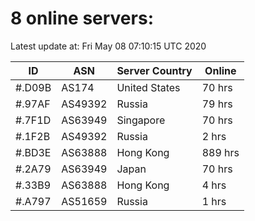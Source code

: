 # 8 online servers:

Latest update at: Fri May 08 07:10:15 UTC 2020

| ID | ASN | Server Country | Online |
| -- | --- | -------------- | ------ |
| #.D09B | AS174 | United States | 70 hrs |
| #.97AF | AS49392 | Russia | 79 hrs |
| #.7F1D | AS63949 | Singapore | 70 hrs |
| #.1F2B | AS49392 | Russia | 2 hrs |
| #.BD3E | AS63888 | Hong Kong | 889 hrs |
| #.2A79 | AS63949 | Japan | 70 hrs |
| #.33B9 | AS63888 | Hong Kong | 4 hrs |
| #.A797 | AS51659 | Russia | 1 hrs |

